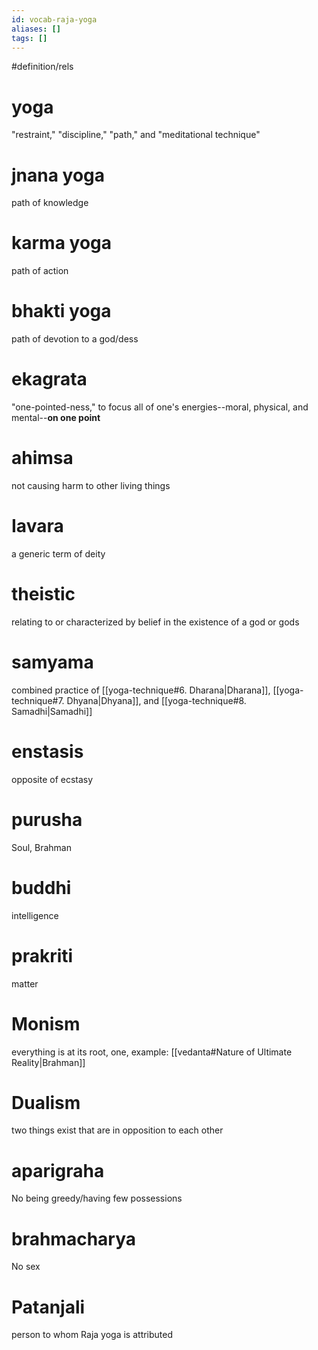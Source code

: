 ```yaml
---
id: vocab-raja-yoga
aliases: []
tags: []
---
```


#definition/rels

# yoga
"restraint," "discipline," "path," and "meditational technique"

# jnana yoga
path of knowledge

# karma yoga
path of action

# bhakti yoga
path of devotion to a god/dess

# ekagrata
"one-pointed-ness," to focus all of one's energies--moral, physical, and mental--**on one point**

# ahimsa
not causing harm to other living things

# Iavara
a generic term of deity

# theistic
relating to or characterized by belief in the existence of a god or gods

# samyama
combined practice of [[yoga-technique#6. Dharana|Dharana]], [[yoga-technique#7. Dhyana|Dhyana]], and [[yoga-technique#8. Samadhi|Samadhi]]

# enstasis
opposite of ecstasy

# purusha
Soul, Brahman

# buddhi
intelligence

# prakriti
matter

# Monism
everything is at its root, one, example: [[vedanta#Nature of Ultimate Reality|Brahman]]

# Dualism
two things exist that are in opposition to each other

# aparigraha
No being greedy/having few possessions

# brahmacharya
No sex

# Patanjali
person to whom Raja yoga is attributed
